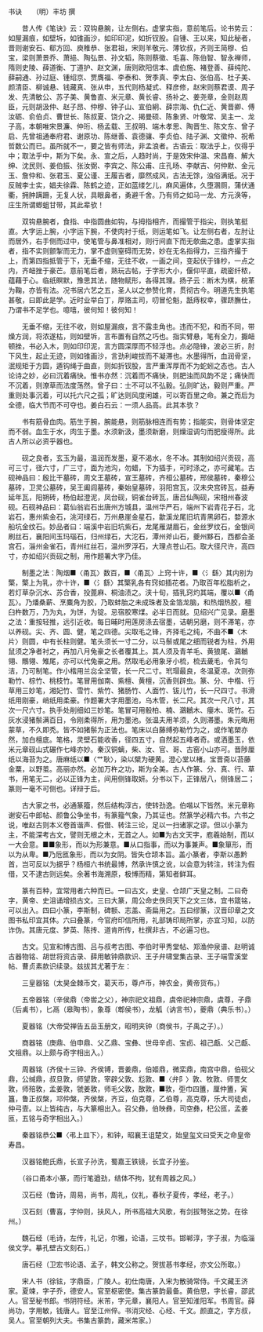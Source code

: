 <!-- { "loadSidebar": true } -->

书诀　　（明）丰坊 撰 

　　昔人传《笔诀》云：双钩悬腕，让左侧右。虚掌实指，意前笔后。论书势云：如屋漏痕，如壁坼，如锥画沙，如印印泥，如折钗股。自锺、王以来，知此秘者，晋则谢安石、郗方回、庾稚恭、张君祖，宋则羊敬元、薄钦叔，齐则王简穆、伯宝，梁则萧景乔、萧挹、陶弘景、孙文韬，陈则蔡徵、毛喜、陈伯智、智永禅师，隋则史陵、薛道衡、丁道护、赵文渊，唐则欧阳信本、虞伯施、褚登善、薛纯陀、薛嗣通、孙过庭、锺绍京、贾膺福、李泰和、贺季真、李太白、张伯高、杜子美、颜清臣、柳诚悬、钱藏真、张从申，五代则杨凝式、释彦修，赵宋则蔡君谟、周子发、先清敏公、苏子美、黄鲁直、米元章、黄长睿、扬补之、姜尧章，金则赵周臣，元则胡汲仲、赵子昂、仲穆、钟子山、宣伯絅、薛宗海、仇仁近、黄晋卿、傅汝砺、俞伯贞、曹世长、陈叔夏、饶介之、揭曼硕、陈象贤、叶敬常、吴主一、龙子高，本朝唯宋景濂、仲珩、杨孟载、王叔明、端木孝思、陶晋生、陈文东、曾子启、先曾祖通奉府君、谢原功、陈继善、袁德骧、李贞伯、陆子渊、文徵仲、祝希哲数公而已。虽所就不一，要之皆有师法，非孟浪者。古语云：取法乎上，仅得乎中；取法乎中，斯为下矣。永、宣之后，人趋时尚，于是效宋仲温、宋昌裔、解大绅、沈民则、姜伯振、张汝弼、李宾之、陈公甫、庄孔旸、李献吉、何仲默、金元玉、詹仲和、张君玉、夏公谨、王履吉者，靡然成风，古法无馀，浊俗满纸。况于反贼李士实，娼夫徐霖、陈鹤之迹，正如蓝缕乞儿，麻风遍体，久堕溷厕，蒲伏通衢，拥肿蹒跚，无复人状，具眼鼻者，勇避千舍。乃有师之如马一龙、方元涣等，庄生所谓蝍蛆甘带，其此辈欤！ 

　　双钩悬腕者，食指、中指圆曲如钩，与拇指相齐，而撮管于指尖，则执笔挺直。大字运上腕，小字运下腕，不使肉衬于纸，则运笔如飞。让左侧右者，左肘让而居外，右手侧而过中，使笔管与鼻准相对，则行间直下而无欹曲之患。虚掌实指者，指不实则颤掣而无力，掌不虚则窒碍而无势，妙在无名指得力，三指齐撮于上，而第四指抵管于下，无垂不缩，无往不收，一画之间，变起伏于锋杪，一点之内，齐衄挫于豪芒。意前笔后者，熟玩古帖，于字形大小，偃仰平直，疏密纤秾，蕴藉于心。临纸瞑默，豫思其法，随物赋形，各得其理。扬子云：断木为棋，梡革为鞠，亦皆有法。况书居六艺之五，圣人以之参赞化育，贯彻古今。明道先生执笔甚敬，曰即此是学。近时业举白丁，厚赂主司，叨冒伦魁，舐痔权幸，骤跻膴仕，乃谓书不足学也。噫嘻，彼何知！彼何知！ 

　　无垂不缩，无往不收，则如屋漏痕，言不露圭角也。违而不犯，和而不同，带燥方润，将浓遂枯，则如壁坼，言布置有自然之巧也。指实臂悬，笔有全力，擫衄顿挫，书必入木，则如印印泥，言方圆深厚而不轻浮也。点必隐锋，波必三折，肘下风生，起止无迹，则如锥画沙，言劲利峻拔而不凝滞也。水墨得所，血润骨坚，泯规矩于方圆，遁钩绳于曲直，则如折钗股，言严重浑厚而不为蛇蚓之态也。古人论诗之妙，必曰沉着痛快。惟书亦然：沉着而不痛快，则肥浊而风韵不足；痛快而不沉着，则潦草而法度荡然。曾子曰：士不可以不弘毅。弘则旷达，毅则严重。严重则处事沉着，可以托六尺之孤；旷达则风度闲雄，可以寄百里之命。兼之而后为全德，临大节而不可夺也。姜白石云：一须人品高。此其本欤？ 

　　书有筋骨血肉。筋生于腕，腕能悬，则筋脉相连而有势；指能实，则骨体坚定而不弱。血生于水，肉生于墨。水须新汲，墨须新磨，则燥湿调匀而肥瘦得所。此古人所以必资乎器也。 

　　砚之良者，玄玉为最，温润而发墨，夏不渴水，冬不冰。其制如绍兴贡砚，高可三寸，径六寸，广三寸，面为池沟，勿蜡，下为插手，可时涤之，亦可藏笔。古砚神品曰：殷比干墓砖，周文王墓砖，宣王墓砖，齐桓公墓砖，邢侯墓砖，秦穆公墓砖，卫灵公墓砖，吴王阖闾墓砖，秦始皇墓砖，羽阳宫瓦，汉未央宫砖瓦，益寿延年瓦，阳朔砖，杨伯起澄泥，凤台砚，铜雀台砖瓦，唐吕仙陶砚，宋相州春波砚。石砚神品曰：葛仙翁岩石出唐州方城县，温州华严石，端州下岩青花子石，北岩石，惠州紫金石，洮河绿石，万州悬崖金星石，歙溪龙尾旧坑青黑卵石，婺源水船坑金纹石。妙品者曰：端溪中岩旧坑紫石，龙尾雁湖眉石，金丝罗纹石，金银间刷丝石，襄阳间玉玛瑙石，归州绿石，大沱石，潭州斧山石，夔州黟石，西都会圣宫石，淄州金雀石，青州红丝石，温州罗浮石，大理点苍山石。取大径尺许，高四寸，亦如绍兴贡砚之制，用作题署大字乃佳。 

　　制墨之法：陶烟■〈甬瓦〉数百，■〈甬瓦〉上窍十许，■〈氵繇〉其内别为檠，檠上为乳，亦十许，■〈氵繇〉其檠乳各有窍如插花者。乃取百年松脂析之，若灯草杂沉水、苏合香，投蓖麻、桐油渍之。浃十旬，插乳窍灼其端，覆以■〈甬瓦〉。乃燔桑薪、烹麋角为胶，乃取蚌胎之未成珠者及金箔龙脑，和热烟热胶，檀臼杵数万，乃为丸，为饼，为锭。忌宿胶寒煤。必半日而就。见绍兴广见录。磨墨之法：重按轻推，远引近收。每日晡时用莲房涤去宿墨，诘朝另磨，则不滞笔，亦以养砚。尖、齐、圆、健，笔之四德。尖取毛之锋，齐择毛之纯，不曲不■〈木片〉则圆，中有长柱则健。笔头须长一寸二分，以马鬃或尾之细而锐者为柱，外用鼠须之净者衬之，再加八月兔豪之长者覆其上。其人须及青羊毛、黄狼尾、鸂鶒翎、鷼翎、雉尾，亦可以代兔豪之用。然取毛必用象牙小梳，梳去薉毛，令其匀洁，乃可制笔。作小楷用兰惢全坚管，长一尺二寸。玳瑁最良，冬温夏凉。次则弥勒竹、棕竹、桃枝竹。笔冒用伽南、紫檀、黄檀，沉香则辟虫。篆、分、中楷、行草用三妙笔，湘妃竹、雪竹、紫竹、猪肠竹、人面竹、钹儿竹，长一尺四寸。书滑纸用刚豪，峭纸用柔豪。作题署大字用墨池，乌木管，长二尺。其次一尺八寸，其次一尺六寸。执手处削细如三妙笔。笔冒可用骰柏、楠、鸂鶒木、癭木、斑竹。石灰水浸猪鬃满百日，令刚柔得所，用为墨池。张温夫用羊须，久则滞墨。朱元晦用蒙草，不久即秃。皆不如猪鬃为正法也。笔床以白藤缚弥勒竹为之，或作笔槊亦然，加白檀底。笔格，灵壁石能收香，径四五寸，自然起五峰者奇。或洒墨玉，依米元章砚山式碾作七峰亦妙。秦汉铜螭，柴、汝、官、哥、古窑小山亦可。晋陟厘纸以海苔为之。唐麻纸以■〈艹耿〉，染以檗为硬黄。澄心堂以楮。宝晋斋以苔藤金粟，以野茧。高丽亦然。必加万杵之功，斯为全美。古人作篆、分、真、行、草书，用笔无二，必以正锋为主，间用侧锋取妍。分书以下，正锋居八，侧锋居二；篆则一毫不可侧也。详辩于后。 

　　古大家之书，必通篆籀，然后结构淳古，使转劲逸。伯喈以下皆然。米元章称谢安石中郎帖、颜鲁公争坐书，有篆籀气象，乃其证也。然篆学必精六书。六书之说，唯赵古则本义卷首谐声、假借、转注三论，足以一扫诸家之谬。但以小篆为主，不能深考古文，譬则无根之木，无首之人。如■为古文天字，庖羲始制，而以一大会意。■■象形，而以为形兼意。■从口指事，而以为事兼声。■象箪形，而以为从卑。■乃卮匜象形，而以为女阴。皆失仓颉本旨。盖小篆者，李斯以愚黔首，岂可反以为据乎？杨桓六书统最博，然承许慎之讹，以会意为转注，转注为假借，又不逮古则远矣。余著书海溯原，极博而精，第知者鲜耳。 

　　篆有百种，宜常用者六种而已。一曰古文，史皇、仓颉广天皇之制。二曰奇字，黄帝、史沮诵增损古文。三曰大篆，周公命史佚同天下之文三体，宜书箴铭，可以出入。四曰小篆，李斯制，碑额、志盖、斋扁用之。五曰缪篆，汉晋印章之文图书私印宜其体。六曰叠篆，今官府印信所用，礼部铸印局所掌，亦宜习知，以防诈伪。其唐元度、梦英、陈抟、道肯所传，杜撰非古，不必遍习也。 

　　古文。见宣和博古图、吕与叔考古图、李伯时甲秀堂帖、郑渔仲泉谱、赵明诚古器物铭、胡世将资古录、薛用敏钟鼎款识、王子弁啸堂集古录、王子端雪溪堂帖、曹贞素款识续录。兹拔其尤著于左： 

　　三皇器铭（太昊金棘币文，葛天币，尊卢币，神农金，黄帝货布。） 

　　五帝器铭（辛侯鼎（帝喾之父），神宗祀文祖鼎，虞帝祀神宗鼎，虞尊，子鼎（后禼书），匕鬲（皋陶书），象尊（郫侯书），龙觚（讷言书），夔鼎（典乐书）。） 

　　夏器铭（大帝受禅告五岳玉册文，昭明夹钟（商侯书，子禹之子）。） 

　　商器铭（庚鼎、伯申鼎、父乙鼎、宝彝、世母辛卣、宝卣、祖己甗、父己甗、文祖鼎。以上颇与奇字相出入。） 

　　周器铭（齐侯十三钟、齐侯镈，晋姜鼎，伯姬鼎，微栾鼎，南宫中鼎，伯砚父鼎，公缄鼎，叔旦敦，师望敦，宰辟父敦、尨敦、■〈弁阝〉敦、牧敦、师詈攵敦，师殕敦，孟姜敦，虢姜敦，师毛父敦，敔敦，■敦，弡巾四簠，厘仲簠，寅簋，鲁正叔槃，邛仲槃，齐侯槃，齐豆，伯克尊，乙伯尊，高克尊，乐大司徒卣，仲弓壸。以上皆纯古，与大篆相出入。召父彝，伯映彝，司空彝，杞公匜，孟姜匜，五铭与奇字相出入。） 

　　秦器铭恭公■〈弔上皿下〉，和钟，昭襄王诅楚文，始皇玺文曰受天之命皇帝寿昌。 

　　汉器铭鲍氏鼎，长宣子孙洗，蜀嘉王铁镜，长宜子孙鉴。 

　　（谷口甬本小篆，而行笔遒劲，结体不拘，犹有周器之风。） 

　　汉石经（鲁诗，周易，尚书，周礼，仪礼，春秋子夏传，孝经，老子。） 

　　汉石刻（曹喜，字仲则，扶风人，所书高祖大风歌，有剑拔弩张之势。在徐州。） 

　　魏石经（毛诗，左传，礼记，尔雅，论语，三坟书。邯郸淳，字子淑，为临淄侯文学。摹孔壁古文刻石。） 

　　唐石经（卫宏书论语、孟子，韩文公称之。贺拔惎书孝经，亦文公所取。） 

　　宋人书（徐铉，字鼎臣，广陵人。初仕南唐，入宋为散骑常侍。千文藏王济家。夏竦，字子乔，德安人。官至枢密使。集古篆韵最备。黄伯思，字长睿，邵武人。官至秘书郎。书阴符经。米芾，字元章，襄阳人。官至知淮阳军。书周官。薛尚功，字用敏，钱唐人。官至江州倅。书消灾经、心经、千文。颜直之，字方叔，吴人。官至朝列大夫。书集古篆韵，藏米芾家。） 

